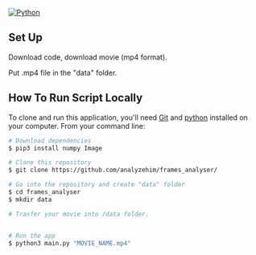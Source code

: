 [![Python](https://img.shields.io/badge/python-3.9-brightgreen.svg)](https://www.python.org/downloads/release/python-391/)


## Set Up
Download code, download movie (mp4 format).

Put .mp4 file in the "data" folder.


## How To Run Script Locally

To clone and run this application, you'll need [Git](https://git-scm.com) and [python](https://www.python.org/downloads/release/python-391/) installed on your computer. From your command line:

```bash
# Download dependencies
$ pip3 install numpy Image

# Clone this repository
$ git clone https://github.com/analyzehim/frames_analyser/

# Go into the repository and create "data" folder
$ cd frames_analyser
$ mkdir data

# Trasfer your movie into /data folder.


# Run the app
$ python3 main.py "MOVIE_NAME.mp4"
```
